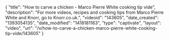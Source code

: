 {
    "title": "How to carve a chicken - Marco Pierre White cooking tip vide",
    "description": "For more videos, recipes and cooking tips from Marco Pierre White and Knorr, go to Knorr.co.uk.",
    "videoid": "143605",
    "date_created": "1393054135",
    "date_modified": "1418181163",
    "type": "captivate",
    "layout": "video",
    "url": "\/v\/how-to-carve-a-chicken-marco-pierre-white-cooking-tip-vide\/143605"
}